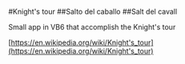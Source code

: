 #Knight's tour
##Salto del caballo
##Salt del cavall

Small app in VB6 that accomplish the Knight's tour

[https://en.wikipedia.org/wiki/Knight's_tour](https://en.wikipedia.org/wiki/Knight's_tour)